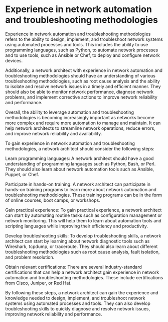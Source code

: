 # Experience in network automation and troubleshooting methodologies

Experience in network automation and troubleshooting methodologies refers to the ability to design, implement, and troubleshoot network systems using automated processes and tools. This includes the ability to use programming languages, such as Python, to automate network processes and to use tools, such as Ansible or Chef, to deploy and configure network devices.

Additionally, a network architect with experience in network automation and troubleshooting methodologies should have an understanding of various troubleshooting methodologies, such as root cause analysis and the ability to isolate and resolve network issues in a timely and efficient manner. They should also be able to monitor network performance, diagnose network problems, and implement corrective actions to improve network reliability and performance.

Overall, the ability to leverage automation and troubleshooting methodologies is becoming increasingly important as networks become more complex and require more automation to manage and maintain. It can help network architects to streamline network operations, reduce errors, and improve network reliability and availability.

To gain experience in network automation and troubleshooting methodologies, a network architect should consider the following steps:

Learn programming languages: A network architect should have a good understanding of programming languages such as Python, Bash, or Perl. They should also learn about network automation tools such as Ansible, Puppet, or Chef.

Participate in hands-on training: A network architect can participate in hands-on training programs to learn more about network automation and troubleshooting methodologies. These training programs can be in the form of online courses, boot camps, or workshops.

Gain practical experience: To gain practical experience, a network architect can start by automating routine tasks such as configuration management or network monitoring. This will help them to learn about automation tools and scripting languages while improving their efficiency and productivity.

Develop troubleshooting skills: To develop troubleshooting skills, a network architect can start by learning about network diagnostic tools such as Wireshark, tcpdump, or traceroute. They should also learn about different troubleshooting methodologies such as root cause analysis, fault isolation, and problem resolution.

Obtain relevant certifications: There are several industry-standard certifications that can help a network architect gain experience in network automation and troubleshooting methodologies. These include certifications from Cisco, Juniper, or Red Hat.

By following these steps, a network architect can gain the experience and knowledge needed to design, implement, and troubleshoot network systems using automated processes and tools. They can also develop troubleshooting skills to quickly diagnose and resolve network issues, improving network reliability and performance.

